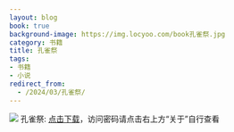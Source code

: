 ```yaml
---
layout: blog
book: true
background-image: https://img.locyoo.com/book孔雀祭.jpg
category: 书籍
title: 孔雀祭
tags:
- 书籍
- 小说
redirect_from:
  - /2024/03/孔雀祭/
---
```

![](https://img.locyoo.com/book孔雀祭.jpg)
孔雀祭: <a name = "ref1" href="https://url18.ctfile.com/f/50983618-1380724738-011552?p=3619">点击下载</a>，访问密码请点击右上方“关于”自行查看